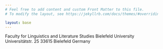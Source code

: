 ```yaml
---
# Feel free to add content and custom Front Matter to this file.
# To modify the layout, see https://jekyllrb.com/docs/themes/#overriding-theme-defaults

layout: base
---
```



Faculty for Linguistics and Literature Studies
Bielefeld University
Universitätstr. 25
33615 Bielefeld
Germany